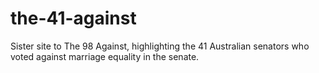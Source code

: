the-41-against
==============

Sister site to The 98 Against, highlighting the 41 Australian senators who voted against marriage equality in the senate.